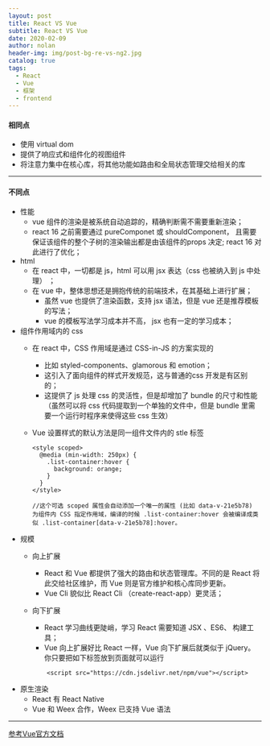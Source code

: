 ```yaml
---
layout: post
title: React VS Vue
subtitle: React VS Vue
date: 2020-02-09
author: nolan
header-img: img/post-bg-re-vs-ng2.jpg
catalog: true
tags:
  - React
  - Vue
  - 框架
  - frontend
---
```


####    相同点

-   使用 virtual dom
-   提供了响应式和组件化的视图组件
-   将注意力集中在核心库，将其他功能如路由和全局状态管理交给相关的库

---
####    不同点

-   性能
    -   vue 组件的渲染是被系统自动追踪的，精确判断需不需要重新渲染；
    -   react 16 之前需要通过 pureComponet 或 shouldComponent， 且需要保证该组件的整个子树的渲染输出都是由该组件的props 决定; react 16 对此进行了优化；
-   html
    -   在 react 中，一切都是 js，html 可以用 jsx 表达（css 也被纳入到 js 中处理） ；
    -   在 vue 中，整体思想还是拥抱传统的前端技术，在其基础上进行扩展；
        -   虽然 vue 也提供了渲染函数，支持 jsx 语法，但是 vue 还是推荐模板的写法；
        -   vue 的模板写法学习成本并不高， jsx 也有一定的学习成本；
-   组件作用域内的 css
    -   在 react 中，CSS 作用域是通过 CSS-in-JS 的方案实现的 
        -   比如 styled-components、glamorous 和 emotion；
        -   这引入了面向组件的样式开发规范，这与普通的css 开发是有区别的；
        -   这提供了 js 处理 css 的灵活性，但是却增加了 bundle 的尺寸和性能（虽然可以将 css 代码提取到一个单独的文件中，但是 bundle 里需要一个运行时程序来使得这些 css 生效）
    -   Vue 设置样式的默认方法是同一组件文件内的 stle 标签
    
        ```
        <style scoped>
          @media (min-width: 250px) {
            .list-container:hover {
              background: orange;
            }
          }
        </style>
        
        //这个可选 scoped 属性会自动添加一个唯一的属性 (比如 data-v-21e5b78) 为组件内 CSS 指定作用域，编译的时候 .list-container:hover 会被编译成类似 .list-container[data-v-21e5b78]:hover。
        ```
-   规模
    -   向上扩展
        -   React 和 Vue 都提供了强大的路由和状态管理库。不同的是 React 将此交给社区维护，而 Vue 则是官方维护和核心库同步更新。
        -   Vue Cli 貌似比 React Cli （create-react-app）更灵活；
    -   向下扩展
        -   React 学习曲线更陡峭，学习 React 需要知道 JSX 、ES6、 构建工具；
        -    Vue 向上扩展好比 React 一样，Vue 向下扩展后就类似于 jQuery。你只要把如下标签放到页面就可以运行
        
        ```
            <script src="https://cdn.jsdelivr.net/npm/vue"></script>
        
        ```
-   原生渲染
    -   React 有 React Native
    -   Vue 和 Weex 合作，Weex 已支持 Vue 语法
    
---

[参考Vue官方文档](https://cn.vuejs.org/v2/guide/comparison.html)
